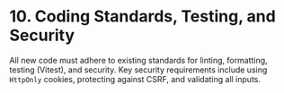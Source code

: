 # **10. Coding Standards, Testing, and Security**

All new code must adhere to existing standards for linting, formatting, testing (Vitest), and security. Key security requirements include using `HttpOnly` cookies, protecting against CSRF, and validating all inputs.